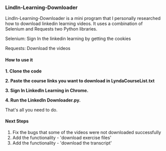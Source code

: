 ### LindIn-Learning-Downloader

LindIn-Learning-Downloader is a mini program that I personally researched how to download linkedin learning videos.
It uses a combination of Selenium and Requests two Python libraries.

Selenium: Sign In the linkedin learning by getting the cookies

Requests: Download the videos


#### How to use it

<b>1. Clone the code</b>

<b>2. Paste the course links you want to download in LyndaCourseList.txt</b>

<b>3. Sign In LinkedIn Learning in Chrome.</b>

<b>4. Run the LinkedIn Downloader.py.</b>

That's all you need to do.

#### Next Steps

1. Fix the bugs that some of the videos were not downloaded successfully
2. Add the functionality -  'download exercise files'
3. Add the functionality -  'download the transcript' 


